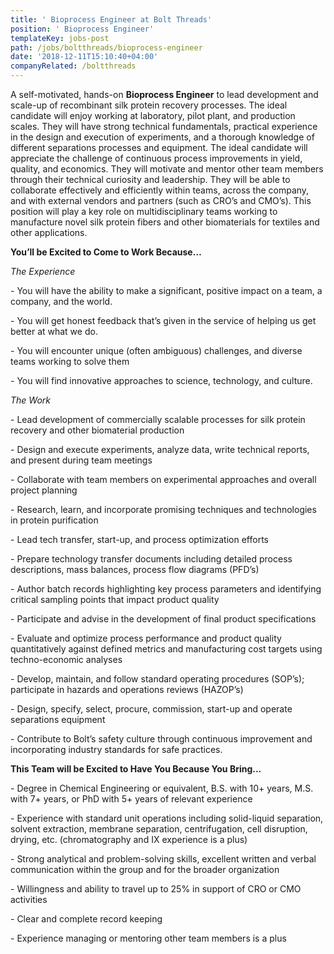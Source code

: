 ```yaml
---
title: ' Bioprocess Engineer at Bolt Threads'
position: ' Bioprocess Engineer'
templateKey: jobs-post
path: /jobs/boltthreads/bioprocess-engineer
date: '2018-12-11T15:10:40+04:00'
companyRelated: /boltthreads
---
```

A self-motivated, hands-on **Bioprocess Engineer** to lead development and scale-up of recombinant silk protein recovery processes. The ideal candidate will enjoy working at laboratory, pilot plant, and production scales. They will have strong technical fundamentals, practical experience in the design and execution of experiments, and a thorough knowledge of different separations processes and equipment. The ideal candidate will appreciate the challenge of continuous process improvements in yield, quality, and economics. They will motivate and mentor other team members through their technical curiosity and leadership. They will be able to collaborate effectively and efficiently within teams, across the company, and with external vendors and partners (such as CRO’s and CMO’s). This position will play a key role on multidisciplinary teams working to manufacture novel silk protein fibers and other biomaterials for textiles and other applications.

 

**You’ll be Excited to Come to Work Because…**

_The Experience_

\- You will have the ability to make a significant, positive impact on a team, a company, and the world.

\- You will get honest feedback that’s given in the service of helping us get better at what we do.

\- You will encounter unique (often ambiguous) challenges, and diverse teams working to solve them

\- You will find innovative approaches to science, technology, and culture.



_The Work_

\- Lead development of commercially scalable processes for silk protein recovery and other biomaterial production

\- Design and execute experiments, analyze data, write technical reports, and present during team meetings

\- Collaborate with team members on experimental approaches and overall project planning

\- Research, learn, and incorporate promising techniques and technologies in protein purification

\- Lead tech transfer, start-up, and process optimization efforts

\- Prepare technology transfer documents including detailed process descriptions, mass balances, process flow diagrams (PFD’s)

\- Author batch records highlighting key process parameters and identifying critical sampling points that impact product quality

\- Participate and advise in the development of final product specifications

\- Evaluate and optimize process performance and product quality quantitatively against defined metrics and manufacturing cost targets using techno-economic analyses

\- Develop, maintain, and follow standard operating procedures (SOP’s); participate in hazards and operations reviews (HAZOP’s)

\- Design, specify, select, procure, commission, start-up and operate separations equipment

\- Contribute to Bolt’s safety culture through continuous improvement and incorporating industry standards for safe practices.



**This Team will be Excited to Have You Because You Bring...**

\- Degree in Chemical Engineering or equivalent, B.S. with 10+ years, M.S. with 7+ years, or PhD with 5+ years of relevant experience

\- Experience with standard unit operations including solid-liquid separation, solvent extraction, membrane separation, centrifugation, cell disruption, drying, etc. (chromatography and IX experience is a plus)

\- Strong analytical and problem-solving skills, excellent written and verbal communication within the group and for the broader organization

\- Willingness and ability to travel up to 25% in support of CRO or CMO activities

\- Clear and complete record keeping

\- Experience managing or mentoring other team members is a plus
